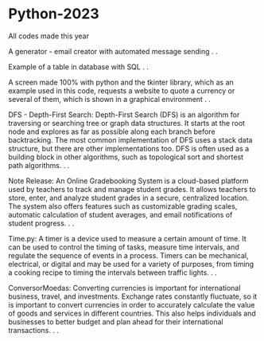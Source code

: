# Python-2023
All codes made this year

A generator - email creator with automated message sending
.
.

Example of a table in database with SQL
.
.

A screen made 100% with python and the tkinter library, which as an example used in this code, requests a website to quote a currency or several of them, which is shown in a graphical environment
.
.

DFS - Depth-First Search:
Depth-First Search (DFS) is an algorithm for traversing or searching tree or graph data structures. It starts at the root node and explores as far as possible along each branch before backtracking. The most common implementation of DFS uses a stack data structure, but there are other implementations too. DFS is often used as a building block in other algorithms, such as topological sort and shortest path algorithms.
.
.

Note Release:
An Online Gradebooking System is a cloud-based platform used by teachers to track and manage student grades. It allows teachers to store, enter, and analyze student grades in a secure, centralized location. The system also offers features such as customizable grading scales, automatic calculation of student averages, and email notifications of student progress.
.
.

Time.py:
A timer is a device used to measure a certain amount of time. It can be used to control the timing of tasks, measure time intervals, and regulate the sequence of events in a process. Timers can be mechanical, electrical, or digital and may be used for a variety of purposes, from timing a cooking recipe to timing the intervals between traffic lights.
.
.

ConversorMoedas:
Converting currencies is important for international business, travel, and investments. Exchange rates constantly fluctuate, so it is important to convert currencies in order to accurately calculate the value of goods and services in different countries. This also helps individuals and businesses to better budget and plan ahead for their international transactions.
.
.
